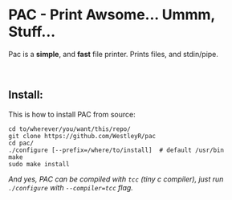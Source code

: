 # PAC - Print Awsome... Ummm, Stuff...

Pac is a **simple**, and **fast** file printer. Prints files, and stdin/pipe.

<br>

## Install:

This is how to install PAC from source:

```
cd to/wherever/you/want/this/repo/
git clone https://github.com/WestleyR/pac
cd pac/
./configure [--prefix=/where/to/install]  # default /usr/bin
make
sudo make install
```

*And yes, PAC can be compiled with `tcc` (tiny c compiler), just run `./configure` with `--compiler=tcc` flag.*


<br>
